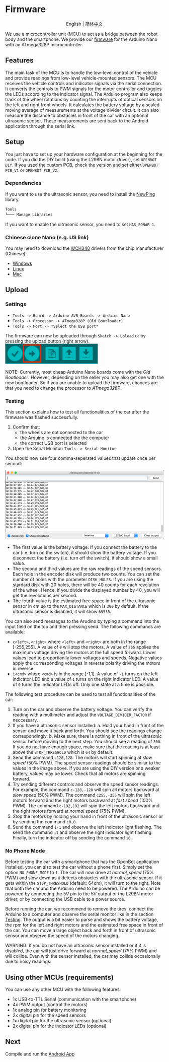 # Firmware

<p align="center">
  <span>English</span> |
  <a href="README_CN.md">简体中文</a>
</p>

We use a microcontroller unit (MCU) to act as a bridge between the robot body and the smartphone.  We provide our [firmware](openbot_v1_nano/openbot_v1_nano.ino) for the Arduino Nano with an ATmega328P microcontroller.

## Features

The main task of the MCU is to handle the low-level control of the vehicle and provide readings from low-level vehicle-mounted sensors. The MCU receives the vehicle controls and indicator signals via the serial connection. It converts the controls to PWM signals for the motor controller and toggles the LEDs according to the indicator signal. The Arduino program also keeps track of the wheel rotations by counting the interrupts of optical sensors on the left and right front wheels. It calculates the battery voltage by a scaled moving average of measurements at the voltage divider circuit. It can also measure the distance to obstacles in front of the car with an optional ultrasonic sensor. These measurements are sent back to the Android application through the serial link.

## Setup

You just have to set up your hardware configuration at the beginning for the code. If you did the DIY build (using the L298N motor driver), set `OPENBOT DIY`.
If you used the custom PCB, check the version and set either `OPENBOT PCB_V1` or `OPENBOT PCB_V2`.

### Dependencies

If you want to use the ultrasonic sensor, you need to install the [NewPing](https://playground.arduino.cc/Code/NewPing) library.

```markdown
Tools
└─── Manage Libraries
```

If you want to enable the ultrasonic sensor, you need to set `HAS_SONAR 1`.

### Chinese clone Nano (e.g. US link)

You may need to download the [WCH340](http://www.wch.cn/product/CH340.html) drivers from the chip manufacturer (Chinese):

- [Windows](http://www.wch.cn/downloads/CH341SER_EXE.html)
- [Linux](http://www.wch.cn/download/CH341SER_LINUX_ZIP.html)
- [Mac](http://www.wch.cn/download/CH341SER_MAC_ZIP.html)

## Upload

### Settings

- `Tools -> Board -> Arduino AVR Boards -> Arduino Nano`
- `Tools -> Processor -> ATmega328P (Old Bootloader)`
- `Tools -> Port -> *Select the USB port*`

The firmware can now be uploaded through `Sketch -> Upload` or by pressing the upload button (right arrow).
![Firmware Upload](../docs/images/firmware_upload.png)

NOTE: Currently, most cheap Arduino Nano boards come with the *Old Bootloader*. However, depending on the seller you may also get one with the new bootloader. So if you are unable to upload the firmware, chances are that you need to change the processor to *ATmega328P*.

### Testing

This section explains how to test all functionalities of the car after the firmware was flashed successfully.

1. Confirm that:
    - the wheels are not connected to the car
    - the Arduino is connected the the computer
    - the correct USB port is selected
2. Open the Serial Monitor: `Tools -> Serial Monitor`

You should now see four comma-seperated values that update once per second:

![Serial Monitor](../docs/images/serial_monitor.png)

- The first value is the battery voltage. If you connect the battery to the car (i.e. turn on the switch), it should show the battery voltage. If you disconnect the battery (i.e. turn off the switch), it should show a small value.
- The second and third values are the raw readings of the speed sensors. Each hole in the encoder disk will produce two counts. You can set the number of holes with the parameter `DISK_HOLES`. If you are using the stardard disk with 20 holes, there will be 40 counts for each revolution of the wheel. Hence, if you divide the displayed number by 40, you will get the revolutions per second.
- The fourth value is the estimated free space in front of the ultrasonic sensor in cm up to the `MAX_DISTANCE` which is `300` by default. If the ultrasonic sensor is disabled, it will show `65535`.

You can also send messages to the Arudino by typing a command into the input field on the top and then pressing send. The following commands are available:

- `c<left>,<right>` where `<left>` and `<right>` are both in the range [-255,255]. A value of `0` will stop the motors. A value of `255` applies the maximum voltage driving the motors at the full speed forward. Lower values lead to proportionlly lower voltages and speeds. Negative values apply the corresponding voltages in reverse polarity driving the motors in reverse.
- `i<cmd>` where `<cmd>` is in the range [-1,1]. A value of `-1` turns on the left indicator LED and a value of `1` turns on the right indicator LED. A value of `0` turns the indicator LEDs off. Only one state at a time is possible.

The following test procedure can be used to test all functionalities of the car:

1. Turn on the car and observe the battery voltage. You can verify the reading with a multimeter and adjust the `VOLTAGE_DIVIDER_FACTOR` if neccessary.
2. If you have a ultrasonic sensor installed:
    a. Hold your hand in front of the sensor and move it back and forth. You should see the readings change correspondingly.
    b. Make sure, there is nothing in front of the ultrasonic sensor before moving to the next step. You should see a reading of `300`. If you do not have enough space, make sure that the reading is at least above the `STOP_THRESHOLD` which is `64` by default.
3. Send the command `c128,128`. The motors will start spinning at *slow speed* (50% PWM). The speed sensor readings should be similar to the values in the image above. If you are using the DIY version or a weaker battery, values may be lower. Check that all motors are spinning forward.
4. Try sending different controls and observe the speed sensor readings. For example, the command `c-128,-128` will spin all motors backward at *slow speed* (50% PWM). The command `c255,-255` will spin the left motors forward and the right motors backward at *fast speed* (100% PWM). The command `c-192,192` will spin the left motors backward and the right motors forward at *normal speed* (75% PWM).
5. Stop the motors by holding your hand in front of the ultrasonic sensor or by sending the command `c0,0`.
6. Send the command `i-1` and observe the left indicator light flashing. The send the command `i1` and observe the right indicator light flashing. Finally, turn the indicator off by sending the command `i0`.

### No Phone Mode

Before testing the car with a smartphone that has the OpenBot application installed, you can also test the car without a phone first. Simply set the option `NO_PHONE_MODE` to `1`. The car will now drive at *normal_speed* (75% PWM) and slow down as it detects obstacles with the ultrasonic sensor. If it gets within the `STOP_THRESHOLD` (default: 64cm), it will turn to the right. Note that both the car and the Arduino need to be powered. The Arduino can be powered by connecting the 5V pin to the 5V output of the L298N motor driver, or by connecting the USB cable to a power source.

Before running the car, we recommend to remove the tires, connect the Arduino to a computer and observe the serial monitor like in the section [Testing](#testing). The output is a bit easier to parse and shows the battery voltage, the rpm for the left and right motors and the estimated free space in front of the car. You can move a large object back and forth in front of ultrasonic sensor and observe the speed of the motors changing.

WARNING: If you do not have an ultrasonic sensor installed or if it is disabled, the car will just drive forward at *normal_speed* (75% PWM) and will collide. Even with the sensor installed, the car may collide occasionally due to noisy readings.

## Using other MCUs (requirements)

You can use any other MCU with the following features:

- 1x USB-to-TTL Serial (communication with the smartphone)
- 4x PWM output (control the motors)
- 1x analog pin for battery monitoring
- 2x digital pin for the speed sensors
- 1x digital pin for the ultrasonic sensor (optional)
- 2x digital pin for the indicator LEDs (optional)

## Next

Compile and run the [Android App](../android/README.md)
